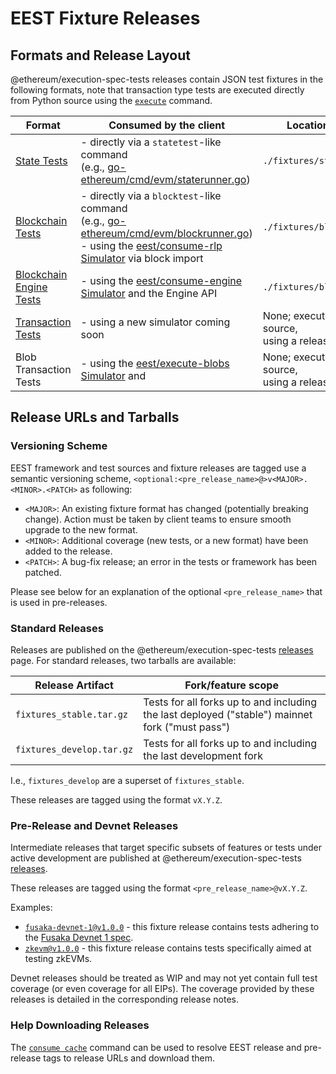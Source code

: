 # EEST Fixture Releases

## Formats and Release Layout

@ethereum/execution-spec-tests releases contain JSON test fixtures in the following formats, note that transaction type tests are executed directly from Python source using the [`execute`](../executing_tests/index.md) command.

| Format                                                               | Consumed by the client                                                                                                                                                                                                                                                                    | Location in `.tar.gz` release                                       |
| -------------------------------------------------------------------- | ----------------------------------------------------------------------------------------------------------------------------------------------------------------------------------------------------------------------------------------------------------------------------------------- | ------------------------------------------------------------------- |
| [State Tests](./test_formats/state_test.md)                         | - directly via a `statetest`-like command<br/> (e.g., [go-ethereum/cmd/evm/staterunner.go](https://github.com/ethereum/go-ethereum/blob/4bb097b7ffc32256791e55ff16ca50ef83c4609b/cmd/evm/staterunner.go))                                                                                 | `./fixtures/state_tests/`                                           |
| [Blockchain Tests](./test_formats/blockchain_test.md)               | - directly via a `blocktest`-like command<br/> (e.g., [go-ethereum/cmd/evm/blockrunner.go](https://github.com/ethereum/go-ethereum/blob/4bb097b7ffc32256791e55ff16ca50ef83c4609b/cmd/evm/blockrunner.go))</br>- using the [eest/consume-rlp Simulator](./consume/hive/engine.md) via block import | `./fixtures/blockchain_tests/`                                      |
| [Blockchain Engine Tests](./test_formats/blockchain_test_engine.md) | - using the [eest/consume-engine Simulator](./consume/hive/engine.md) and the Engine API                                                                                                                                                                                                          | `./fixtures/blockchain_tests_engine/`                               |
| [Transaction Tests](./test_formats/transaction_test.md)             | - using a new simulator coming soon                                                                                                                                                                                                                                                       | None; executed directly from Python source,</br>using a release tag |
| Blob Transaction Tests                                               | - using the [eest/execute-blobs Simulator](./consume/hive/execute.md) and                                                                                                                                                                                                                         | None; executed directly from Python source,</br>using a release tag |

## Release URLs and Tarballs

### Versioning Scheme

EEST framework and test sources and fixture releases are tagged use a semantic versioning scheme, `<optional:<pre_release_name>@>v<MAJOR>.<MINOR>.<PATCH>` as following:

- `<MAJOR>`: An existing fixture format has changed (potentially breaking change). Action must be taken by client teams to ensure smooth upgrade to the new format.
- `<MINOR>`: Additional coverage (new tests, or a new format) have been added to the release.
- `<PATCH>`: A bug-fix release; an error in the tests or framework has been patched.

Please see below for an explanation of the optional `<pre_release_name>` that is used in pre-releases.

### Standard Releases

Releases are published on the @ethereum/execution-spec-tests [releases](https://github.com/ethereum/execution-spec-tests/releases) page. For standard releases, two tarballs are available:

| Release Artifact          | Fork/feature scope                                                      |
| ------------------------- | ----------------------------------------------------------------------- |
| `fixtures_stable.tar.gz`  | Tests for all forks up to and including the last deployed ("stable") mainnet fork ("must pass") |
| `fixtures_develop.tar.gz` | Tests for all forks up to and including the last development fork                               |

I.e., `fixtures_develop` are a superset of `fixtures_stable`.

These releases are tagged using the format `vX.Y.Z`.

### Pre-Release and Devnet Releases

Intermediate releases that target specific subsets of features or tests under active development are published at @ethereum/execution-spec-tests [releases](https://github.com/ethereum/execution-spec-tests/releases).

These releases are tagged using the format `<pre_release_name>@vX.Y.Z`.

Examples:

- [`fusaka-devnet-1@v1.0.0`](https://github.com/ethereum/execution-spec-tests/releases/tag/fusaka-devnet-1%40v1.0.0) - this fixture release contains tests adhering to the [Fusaka Devnet 1 spec](https://notes.ethereum.org/@ethpandaops/fusaka-devnet-1).
- [`zkevm@v1.0.0`](https://github.com/ethereum/execution-spec-tests/releases/tag/zkevm%40v0.1.0) - this fixture release contains tests specifically aimed at testing zkEVMs.

Devnet releases should be treated as WIP and may not yet contain full test coverage (or even coverage for all EIPs). The coverage provided by these releases is detailed in the corresponding release notes.

### Help Downloading Releases

The [`consume cache`](./consume/cache.md) command can be used to resolve EEST release and pre-release tags to release URLs and download them.
